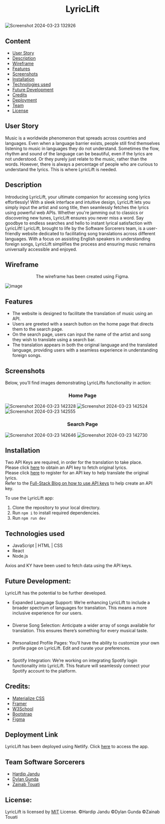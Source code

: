 # <p align="center">LyricLift
![Screenshot 2024-03-23 132926](https://github.com/HJandu/LyricLift/assets/116304118/49501585-3dc1-4158-9421-46b0a3ac8190)


## Content 
* [User Story](#userstory-header)
* [Description](#descr-header)
* [Wireframe](#wireframe-header)
* [Features](#feat-header)
* [Screenshots](#screen-header)
* [Installation](#install-header)
* [Technologies used](#tech-header)
* [Future Development](#dev-header)
* [Credits](#cred-header)
* [Deployment](#deploy-header)
* [Team](#coll-header)
* [License](#lic-header)

## <a id="userstory-header"></a> User Story
Music is a worldwide phenomenon that spreads across countries and languages. Even when a language barrier exists, people still find themselves listening to music in languages they do not understand. Sometimes the flow, rhythm and sound of the language can be beautiful, even if the lyrics are not understood. Or they purely just relate to the music, rather than the words. However, there is always a percentage of people who are curious to understand the lyrics. This is where LyricLift is needed. 

## <a id="descr-header"></a> Description
Introducing LyricLift, your ultimate companion for accessing song lyrics effortlessly! With a sleek interface and intuitive design, LyricLift lets you simply input the artist and song title, then seamlessly fetches the lyrics using powerful web APIs. Whether you're jamming out to classics or discovering new tunes, LyricLift ensures you never miss a word. Say goodbye to endless searches and hello to instant lyrical satisfaction with LyricLift!
LyricLift, brought to life by the Software Sorcerers team, is a user-friendly website dedicated to facilitating song translations across different languages. With a focus on assisting English speakers in understanding foreign songs, LyricLift simplifies the process and ensuring music remains universally accessible and enjoyed.

## <a id="wireframe-header"></a> Wireframe
<p align="center"> The wireframe has been created using Figma.

![image](https://github.com/HJandu/LyricLift/assets/116304118/cada61b5-6eb6-45c7-bf96-9498be4ffebb)

## <a id="feat-header"></a>Features
- The website is designed to facilitate the translation of music using an API.
- Users are greeted with a search button on the home page that directs them to the search page.
- On the search page, users can input the name of the artist and song they wish to translate using a search bar.
- The translation appears in both the original language and the translated language, providing users with a seamless experience in understanding foreign songs.

## <a id="screen-header"></a>Screenshots
Below, you’ll find images demonstrating LyricLifts functionality in action:
### <p align="center">Home Page
![Screenshot 2024-03-23 142328](https://github.com/HJandu/LyricLift/assets/116304118/c4d70052-0fd5-4161-a862-aa317c7fa524)
![Screenshot 2024-03-23 142524](https://github.com/HJandu/LyricLift/assets/116304118/199ef68a-ff7b-4a79-8f0f-d0ef96c2e17b)
![Screenshot 2024-03-23 142555](https://github.com/HJandu/LyricLift/assets/116304118/ffad5b6d-2feb-498b-a054-9b5289c6747b)

### <p align="center">Search Page
![Screenshot 2024-03-23 142646](https://github.com/HJandu/LyricLift/assets/116304118/e7e876b2-eb13-4ac4-94a8-ba5bbfdf1bcf)
![Screenshot 2024-03-23 142730](https://github.com/HJandu/LyricLift/assets/116304118/51b0692c-b51c-4135-90aa-feb5be2016bf)

## <a id="install-header"></a> Installation
Two API Keys are required, in order for the translation to take place. <br>
Please click [here](https://lyrics.ovh/) to obtain an API key to fetch original lyrics. <br>
Please click [here](https://rapidapi.com/microsoft-azure-org-microsoft-cognitive-services/api/microsoft-translator-text) to register for an API key to help translate the original lyrics. <br> 
Refer to the [Full-Stack Blog on how to use API keys](https://coding-boot-camp.github.io/full-stack/apis/how-to-use-api-keys) to help create an API key. <br>

To use the LyricLift app:
1) Clone the repository to your local directory.
2) Run `npm i` to install required dependencies.
3) Run `npm run dev`

## <a id="tech-header"></a>Technologies used
- JavaScript | HTML | CSS
- React
- Node.js

Axios and KY have been used to fetch data using the API keys. 
  
## <a id="dev-header"></a>Future Development:
LyricLift has the potential to be further developed. 
- Expanded Language Support: We’re enhancing LyricLift to include a broader spectrum of languages for translation. This means a more inclusive experience for our users.
###
- Diverse Song Selection: Anticipate a wider array of songs available for translation. This ensures there’s something for every musical taste.
###
- Personalized Profile Pages: You’ll have the ability to customize your own profile page on LyricLift. Edit and curate your preferences.
###
- Spotify Integration: We’re working on integrating Spotify login functionality into LyricLift. This feature will seamlessly connect your Spotify account to the platform.
  
## <a id="cred-header"></a>Credits:
* [Materialize CSS](https://materializecss.com)
* [Framer](https://www.framer.com/motion/animation/)
* [W3School](https://www.w3schools.com)
* [Bootstrap](https://getbootstrap.com)
* [Figma](https://www.figma.com)

## <a id="deploy-header"></a>Deployment Link
LyricLift has been deployed using Netlify. 
Click [here](https://lyriclift.netlify.app/) to access the app.

## <a id="coll-header"></a> Team Software Sorcerers 
* [Hardip Jandu](https://github.com/HJandu)
* [Dylan Gunda](https://github.com/ohhmydeezy)
* [Zainab Touati](https://github.com/Zai-hub)

## <a id="lic-header"></a>License:
LyricLift is licensed by [MIT](https://github.com/HJandu/LyricLift/tree/main?tab=MIT-1-ov-file) License. &copy;Hardip Jandu &copy;Dylan Gunda  &copy;Zainab Touati

